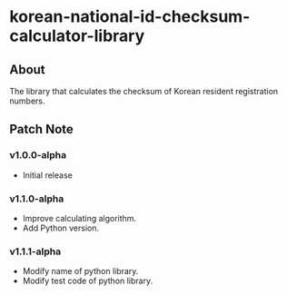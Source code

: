 # korean-national-id-checksum-calculator-library

## About

The library that calculates the checksum of Korean resident registration numbers.

## Patch Note

### v1.0.0-alpha

- Initial release

### v1.1.0-alpha

- Improve calculating algorithm.
- Add Python version.

### v1.1.1-alpha

- Modify name of python library.
- Modify test code of python library.
